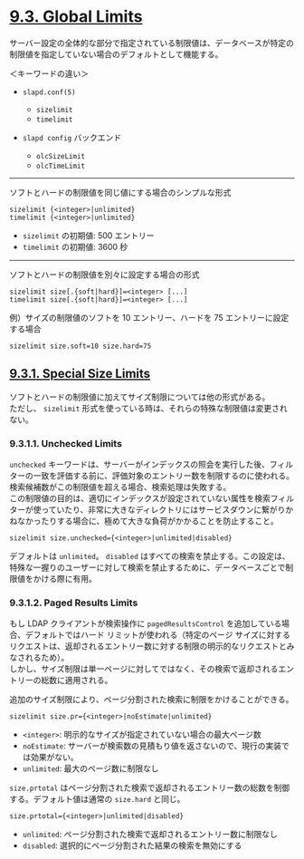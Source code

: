 # [9.3. Global Limits](https://www.openldap.org/doc/admin26/limits.html#Global%20Limits)

サーバー設定の全体的な部分で指定されている制限値は、データベースが特定の制限値を指定していない場合のデフォルトとして機能する。

＜キーワードの違い＞

- `slapd.conf(5)`

  - `sizelimit`
  - `timelimit`

- `slapd config` バックエンド
  - `olcSizeLimit`
  - `olcTimeLimit`

---

ソフトとハードの制限値を同じ値にする場合のシンプルな形式

```text
sizelimit {<integer>|unlimited}
timelimit {<integer>|unlimited}
```

- `sizelimit` の初期値: 500 エントリー
- `timelimit` の初期値: 3600 秒

---

ソフトとハードの制限値を別々に設定する場合の形式

```text
sizelimit size[.{soft|hard}]=<integer> [...]
timelimit size[.{soft|hard}]=<integer> [...]
```

例）サイズの制限値のソフトを 10 エントリー、ハードを 75 エントリーに設定する場合

```text
sizelimit size.soft=10 size.hard=75
```

## [9.3.1. Special Size Limits](https://www.openldap.org/doc/admin26/limits.html#Special%20Size%20Limits)

ソフトとハードの制限値に加えてサイズ制限については他の形式がある。  
ただし、 `sizelimit` 形式を使っている時は、それらの特殊な制限値は変更されない。

### 9.3.1.1. Unchecked Limits

`unchecked` キーワードは、サーバーがインデックスの照会を実行した後、フィルターの一致を評価する前に、評価対象のエントリー数を制限するのに使われる。  
検索候補数がこの制限値を超える場合、検索処理は失敗する。  
この制限値の目的は、適切にインデックスが設定されていない属性を検索フィルターが使っていたり、非常に大きなディレクトリにはサービスダウンに繋がりかねなかったりする場合に、極めて大きな負荷がかかることを防止すること。

```text
sizelimit size.unchecked={<integer>|unlimited|disabled}
```

デフォルトは `unlimited`。
`disabled` はすべての検索を禁止する。この設定は、特殊な一握りのユーザーに対して検索を禁止するために、データベースごとで制限値をかける際に有用。

### 9.3.1.2. Paged Results Limits

もし LDAP クライアントが検索操作に `pagedResultsControl` を追加している場合、デフォルトではハード リミットが使われる（特定のページ サイズに対するリクエストは、返却されるエントリー数に対する制限の明示的なリクエストとみなされるため）。  
しかし、サイズ制限は単一ページに対してではなく、その検索で返却されるエントリーの総数に適用される。

追加のサイズ制限により、ページ分割された検索に制限をかけることができる。

```text
sizelimit size.pr={<integer>|noEstimate|unlimited}
```

- `<integer>`: 明示的なサイズが指定されていない場合の最大ページ数
- `noEstimate`: サーバーが検索数の見積もり値を返さないので、現行の実装では効果がない。
- `unlimited`: 最大のページ数に制限なし

`size.prtotal` はページ分割された検索で返却されるエントリー数の総数を制御する。デフォルト値は通常の `size.hard` と同じ。

```text
size.prtotal={<integer>|unlimited|disabled}
```

- `unlimited`: ページ分割された検索で返却されるエントリー数に制限なし
- `disabled`: 選択的にページ分割された結果の検索を無効にする

